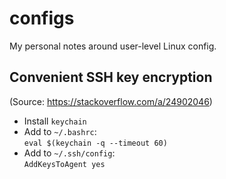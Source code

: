 # configs
My personal notes around user-level Linux config.

## Convenient SSH key encryption
(Source: https://stackoverflow.com/a/24902046)
- Install `keychain`
- Add to `~/.bashrc`:\
  `eval $(keychain -q --timeout 60)`
- Add to `~/.ssh/config`:\
  `AddKeysToAgent yes`